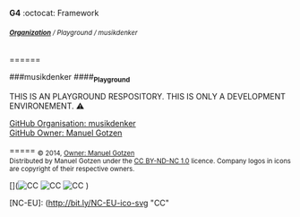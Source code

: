 __G4__ :octocat: Framework
###### <sub>**[Organization](http://github.com/musikdenker)** / Playground / musikdenker  </sub>
======

###musikdenker
####__<sub>Playground</sub>__
  
THIS IS AN PLAYGROUND RESPOSITORY. 
THIS IS ONLY A DEVELOPMENT ENVIRONEMENT. ⚠️ 
  
[GitHub Organisation: musikdenker](http://github.com/musikdenker)  
[GitHub Owner: Manuel Gotzen](http://github.com/ManuelGotzen/?tab=repositories)

  
=====
<sub>
&copy; 2014, [Owner: Manuel Gotzen][gitHub]  
Distributed by Manuel Gotzen under the [CC BY-ND-NC 1.0](http://creativecommons.org/licenses/by-nc-nd/3.0/de/) licence. Company logos in icons are copyright of their respective owners.  
</sub>

[](![CC][CC]  ![CC][BY]  ![CC][NC]  [](![CC][NC-EU]))

[CC]: http://bit.ly/CC-ico-svg "CC"
[BY]: http://bit.ly/BY-ico-svg "CC"
[NC]: http://bit.ly/NC-ico-svg "CC"
[NC-EU]: (http://bit.ly/NC-EU-ico-svg "CC"

[gitHub]: http://bit.ly/gitHub-musikdenker  "Organization"
[gitHub]: http://bit.ly/gitHub-gee  "Owner"
